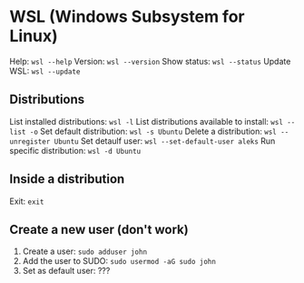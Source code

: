 # WSL (Windows Subsystem for Linux)

Help: `wsl --help`
Version: `wsl --version`
Show status: `wsl --status`
Update WSL: `wsl --update`

## Distributions
List installed distributions: `wsl -l`
List distributions available to install: `wsl --list -o`
Set default distribution: `wsl -s Ubuntu`
Delete a distribution: `wsl --unregister Ubuntu`
Set detaulf user: `wsl --set-default-user aleks`
Run specific distribution: `wsl -d Ubuntu`

## Inside a distribution
Exit: `exit`

## Create a new user (don't work)
1. Create a user: `sudo adduser john`
2. Add the user to SUDO: `sudo usermod -aG sudo john`
3. Set as default user: ???
